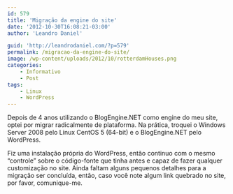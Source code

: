 ```yaml
---
id: 579
title: 'Migração da engine do site'
date: '2012-10-30T16:08:21-03:00'
author: 'Leandro Daniel'

guid: 'http://leandrodaniel.com/?p=579'
permalink: /migracao-da-engine-do-site/
image: /wp-content/uploads/2012/10/rotterdamHouses.png
categories:
    - Informativo
    - Post
tags:
    - Linux
    - WordPress
---
```


Depois de 4 anos utilizando o BlogEngine.NET como engine do meu site, optei por migrar radicalmente de plataforma. Na prática, troquei o Windows Server 2008 pelo Linux CentOS 5 (64-bit) e o BlogEngine.NET pelo WordPress.

Fiz uma instalação própria do WordPress, então continuo com o mesmo “controle” sobre o código-fonte que tinha antes e capaz de fazer qualquer customização no site. Ainda faltam alguns pequenos detalhes para a migração ser concluída, então, caso você note algum link quebrado no site, por favor, comunique-me.